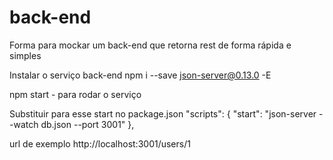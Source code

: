 # back-end

Forma para mockar um back-end que retorna rest de forma rápida e simples

Instalar o serviço back-end
npm i --save json-server@0.13.0 -E

npm start  - para rodar o serviço

Substituir para esse start no package.json
  "scripts": {
    "start": "json-server --watch db.json --port 3001"
  },

url de exemplo 
  http://localhost:3001/users/1